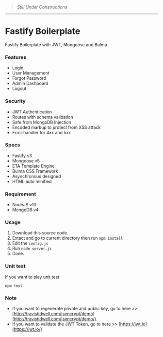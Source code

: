 > *Still Under Constructions*

---

# Fastify Boilerplate
Fastify Boilerplate with JWT, Mongoose and Bulma

### Features
- Login
- User Management
- Forgot Password
- Admin Dashboard
- Logout

### Security
- JWT Authentication
- Routes with schema validation
- Safe from MongoDB Injection
- Encoded markup to protect from XSS attack
- Error handler for 4xx and 5xx

### Specs
- Fastify v3
- Mongoose v5
- ETA Template Engine
- Bulma CSS Framework
- Asynchronous designed
- HTML auto minified

### Requirement
- NodeJS v10
- MongoDB v4

### Usage
1. Download this source code.
2. Extact and go to current directory then run `npm install`
3. Edit the `config.js`
4. Run `node server.js`
5. Done.

### Unit test
If you want to play unit test
```
npm test
```

### Note
- If you want to regenerate private and public key, go to here >> [http://travistidwell.com/jsencrypt/demo](http://travistidwell.com/jsencrypt/demo/).
- If you want to validate the JWT Token, go to here >> [https://jwt.io](https://jwt.io/)
